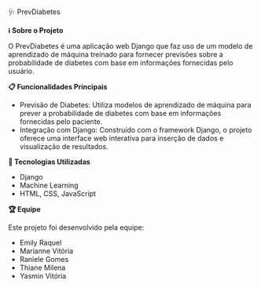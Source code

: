 🩺 PrevDiabetes

**ℹ️ Sobre o Projeto**

O PrevDiabetes é uma aplicação web Django que faz uso de um modelo de aprendizado de máquina treinado para fornecer previsões sobre a probabilidade de diabetes com base em informações fornecidas pelo usuário.

**📋 Funcionalidades Principais**

- Previsão de Diabetes: Utiliza modelos de aprendizado de máquina para prever a probabilidade de diabetes com base em informações fornecidas pelo paciente.
- Integração com Django: Construído com o framework Django, o projeto oferece uma interface web interativa para inserção de dados e visualização de resultados.

**🤖 Tecnologias Utilizadas**

- Django
- Machine Learning
- HTML, CSS, JavaScript

**🏆 Equipe**

Este projeto foi desenvolvido pela equipe:

- Emily Raquel
- Marianne Vitória
- Raniele Gomes
- Thiane Milena
- Yasmin Vitória
